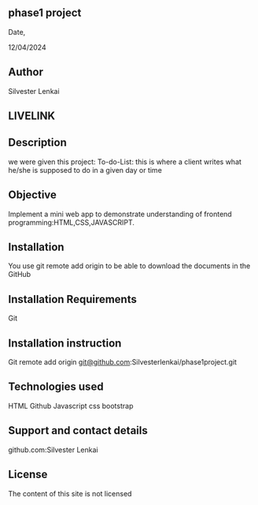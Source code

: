 ## phase1 project
Date,

12/04/2024
## Author

Silvester Lenkai
## LIVELINK


## Description

we were given this project:
To-do-List: this is where a client writes what he/she is supposed to do in a given day or time
## Objective

Implement a mini web app to demonstrate understanding of frontend programming:HTML,CSS,JAVASCRIPT.

## Installation

You use git remote add origin to be able to download the documents in the GitHub
## Installation Requirements

Git
## Installation instruction

Git remote add origin git@github.com:Silvesterlenkai/phase1project.git
## Technologies used

HTML Github Javascript css bootstrap
## Support and contact details

github.com:Silvester Lenkai
## License
The content of this site is not licensed
